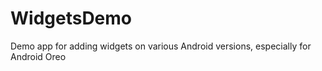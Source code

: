 # WidgetsDemo

Demo app for adding widgets on various Android versions, especially for Android Oreo
